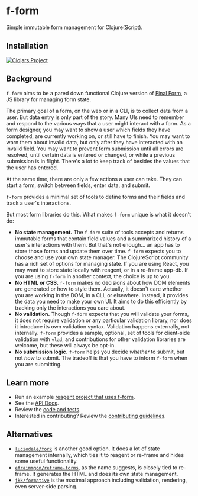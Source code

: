 # f-form

Simple immutable form management for Clojure(Script).

## Installation

[![Clojars Project](https://img.shields.io/clojars/v/com.github.mainej/f-form.svg)](https://clojars.org/com.github.mainej/f-form)

## Background

`f-form` aims to be a pared down functional Clojure version of [Final
Form][final-form], a JS library for managing form state.

The primary goal of a form, on the web or in a CLI, is to collect data from a
user. But data entry is only part of the story. Many UIs need to remember and
respond to the various ways that a user might interact with a form. As a form
designer, you may want to show a user which fields they have completed, are
currently working on, or still have to finish. You may want to warn them about
invalid data, but only after they have interacted with an invalid field. You may
want to prevent form submission until all errors are resolved, until certain
data is entered or changed, or while a previous submission is in flight. There's
a lot to keep track of besides the values that the user has entered.

At the same time, there are only a few actions a user can take. They can start a
form, switch between fields, enter data, and submit.

`f-form` provides a minimal set of tools to define forms and their fields and
track a user's interactions.

But most form libraries do this. What makes `f-form` unique is what it doesn't
do:

* **No state management.** The `f-form` suite of tools accepts and returns
  immutable forms that contain field values and a summarized history of a user's
  interactions with them. But that's not enough... an app has to store those
  forms and update them over time. `f-form` expects you to choose and use your
  own state manager. The ClojureScript community has a rich set of options for
  managing state. If you are using React, you may want to store state locally
  with reagent, or in a re-frame app-db. If you are using `f-form` in another
  context, the choice is up to you.
* **No HTML or CSS.** `f-form` makes no decisions about how DOM elements are
  generated or how to style them. Actually, it doesn't care whether you are
  working in the DOM, in a CLI, or elsewhere. Instead, it provides the data you
  need to make your own UI. It aims to do this efficiently by tracking only the
  interactions you care about.
* **No validation.** Though `f-form` expects that you will validate your forms,
  it does not require validation or any particular validation library, nor does
  it introduce its own validation syntax. Validation happens externally, not
  internally. `f-form` provides a sample, optional, set of tools for client-side
  validation with `vlad`, and contributions for other validation libraries are
  welcome, but these will always be opt-in.
* **No submission logic.** `f-form` helps you decide _whether_ to submit, but
  not _how_ to submit. The tradeoff is that you have to inform `f-form` when you
  are submitting.

## Learn more

* Run an example [reagent project that uses f-form][reagent-example].
* See the [API Docs][docs].
* Review the [code and tests][code].
* Interested in contributing? Review the [contributing guidelines][contrib].

## Alternatives

- [`luciodale/fork`][fork] is another good option. It does a lot of state
  management internally, which ties it to reagent or re-frame and hides some
  useful functionality.
- [`efraimmgon/reframe-forms`][reframe-forms], as the name suggests, is closely
  tied to re-frame. It generates the HTML and does its own state management.
- [`jkk/formative`][formative] is the maximal approach including validation,
  rendering, even server-side parsing.

[final-form]: https://final-form.org/
[reagent-example]: https://github.com/mainej/f-form/tree/master/examples/reagent
[docs]: https://mainej.github.io/f-form/
[contrib]: https://mainej.github.io/f-form/CONTRIBUTING.md
[code]: https://github.com/mainej/f-form

[fork]: https://github.com/luciodale/fork
[reframe-forms]: https://github.com/efraimmgon/reframe-forms
[formative]: https://github.com/jkk/formative
